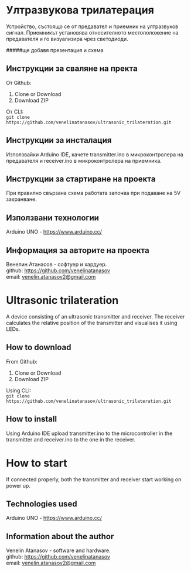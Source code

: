 # Ултразвукова трилатерация

Устройство, състоящо се от предавател и приемник на ултразвуков сигнал. Приемникът установява относителното местоположение на предавателя и го визуализира чрез светодиоди.

#####ще добавя презентация и схема

## Инструкции за сваляне на пректа

От Github:
1) Clone or Download
2) Download ZIP

От CLI:  
`git clone https://github.com/venelinatanasov/ultrasonic_trilateration.git`

## Инструкции за инсталация

Използвайки Arduino IDE, качете transmitter.ino в микроконтролера на предавателя и receiver.ino в микроконтролера на приемника.

## Инструкции за стартиране на проекта

При правилно свързана схема работата започва при подаване на 5V захранване.

## Използвани технологии

Arduino UNO - https://www.arduino.cc/

## Информация за авторите на проекта

Венелин Атанасов - софтуер и хардуер.   
github: https://github.com/venelinatanasov  
email: venelin.atanasov2@gmail.com  

# Ultrasonic trilateration

A device consisting of an ultrasonic transmitter and receiver. The receiver calculates the relative position of the transmitter and visualises it using LEDs.

## How to download

From Github:
1) Clone or Download
2) Download ZIP

Using CLI:  
`git clone https://github.com/venelinatanasov/ultrasonic_trilateration.git`

## How to install

Using Arduino IDE upload transmitter.ino to the microcontroller in the transmitter and receiver.ino to the one in the receiver.
# How to start

If connected properly, both the transmitter and receiver start working on power up.

## Technologies used

Arduino UNO - https://www.arduino.cc/

## Information about the author

Venelin Atanasov - software and hardware.  
github: https://github.com/venelinatanasov  
email: venelin.atanasov2@gmail.com  





